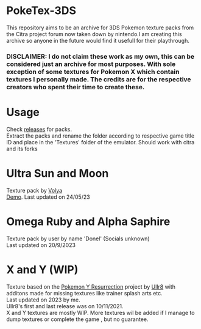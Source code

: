 # PokeTex-3DS

This repository aims to be an archive for 3DS Pokemon texture packs from the Citra project forum now taken down by nintendo.I am creating this archive so anyone in the future would find it usefull for their playthrough.<br>


### DISCLAIMER: I do not claim these work as my own, this can be considered just an archive for most purposes. With sole exception of some textures for Pokemon X which contain textures I personally made. The credits are for the respective creators who spent their time to create these. 

# Usage
Check [releases](https://github.com/Gray-Rice/PokeTex-3DS/releases) for packs.<br>
Extract the packs and rename the folder according to respective game title ID and place in the 'Textures' folder of the emulator. Should work with citra and its forks

# Ultra Sun and Moon 
Texture pack by [Volya](https://x.com/VolyaVolyaVolya) <br> [Demo](https://www.youtube.com/watch?v=4iukcTSoR9E).
Last updated on 24/05/23 <br>

# Omega Ruby and Alpha Saphire
Texture pack by user by name 'Donel' (Socials unknown)<br>
Last updated on 20/9/2023<br>

# X and Y (WIP)
Texture based on the [Pokemon Y Resurrection](https://github.com/Ullr8/Pokemon-Y-Resurrection) project by [Ullr8](https://github.com/Ullr8) with additons made for missing textures like trainer splash arts etc.<br>
Last updated on 2023 by me.<br>
Ullr8's first and last release was on 10/11/2021. <br>
X and Y textures are mostly WIP. More textures wil be added if I manage to dump textures or complete the game , but no guarantee.


